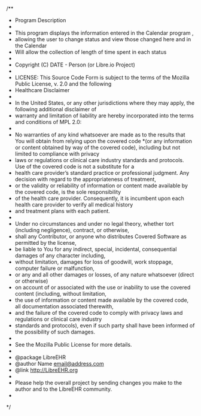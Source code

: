 /** 
 *  Program Description
 *
 *  This program displays the information entered in the Calendar program , 
 *  allowing the user to change status and view those changed here and in the Calendar
 *  Will allow the collection of length of time spent in each status
 * 
 * Copyright (C) DATE - Person (or Libre.io Project)
 * 
 * LICENSE: This Source Code Form is subject to the terms of the Mozilla Public License, v. 2.0 and the following 
 * Healthcare Disclaimer
 *  
 * In the United States, or any other jurisdictions where they may apply, the following additional disclaimer of 
 * warranty and limitation of liability are hereby incorporated into the terms and conditions of MPL 2.0:
 *
 * No warranties of any kind whatsoever are made as to the results that You will obtain from relying upon the covered code
 *(or any information or content obtained by way of the covered code), including but not limited to compliance with privacy
 * laws or regulations or clinical care industry standards and protocols. Use of the covered code is not a substitute for a
 * health care provider’s standard practice or professional judgment. Any decision with regard to the appropriateness of treatment,
 * or the validity or reliability of information or content made available by the covered code, is the sole responsibility
 * of the health care provider. Consequently, it is incumbent upon each health care provider to verify all medical history
 * and treatment plans with each patient.
 *
 * Under no circumstances and under no legal theory, whether tort (including negligence), contract, or otherwise, 
 * shall any Contributor, or anyone who distributes Covered Software as permitted by the license, 
 * be liable to You for any indirect, special, incidental, consequential damages of any character including, 
 * without limitation, damages for loss of goodwill, work stoppage, computer failure or malfunction, 
 * or any and all other damages or losses, of any nature whatsoever (direct or otherwise) 
 * on account of or associated with the use or inability to use the covered content (including, without limitation, 
 * the use of information or content made available by the covered code, all documentation associated therewith, 
 * and the failure of the covered code to comply with privacy laws and regulations or clinical care industry 
 * standards and protocols), even if such party shall have been informed of the possibility of such damages.
 *
 * See the Mozilla Public License for more details.
 * 
 * @package LibreEHR 
 * @author Name <email@address.com> 
 * @link http://LibreEHR.org
 *  
 * Please help the overall project by sending changes you make to the author and to the LibreEHR community.
 * 
 */
